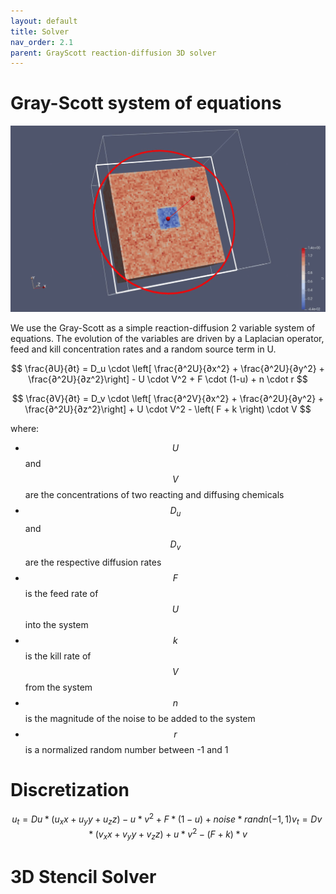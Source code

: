 ```yaml
---
layout: default
title: Solver
nav_order: 2.1
parent: GrayScott reaction-diffusion 3D solver
---
```


# Gray-Scott system of equations 

![Gray Scott solver](./gray-scott.gif)


We use the Gray-Scott as a simple reaction-diffusion 2 variable system of equations.
The evolution of the variables are driven by a Laplacian operator, feed and kill concentration rates and a random source term in U.

<script src="https://cdn.mathjax.org/mathjax/latest/MathJax.js?config=TeX-AMS-MML_HTMLorMML" type="text/javascript"></script>


$$ \frac{∂U}{∂t} = D_u \cdot \left[ \frac{∂^2U}{∂x^2} + \frac{∂^2U}{∂y^2} + \frac{∂^2U}{∂z^2}\right] - U \cdot V^2 + F \cdot (1-u) + n \cdot r $$

$$ \frac{∂V}{∂t} = D_v \cdot \left[ \frac{∂^2V}{∂x^2} + \frac{∂^2U}{∂y^2} + \frac{∂^2U}{∂z^2}\right] + U \cdot V^2 - \left( F + k \right) \cdot V $$


where: 

* $$U$$ and $$V$$ are the concentrations of two reacting and diffusing chemicals
* $$D_u$$ and $$D_v$$ are the respective diffusion rates
* $$F$$ is the feed rate of $$U$$ into the system
* $$k$$ is the kill rate of $$V$$ from the system
* $$n$$ is the magnitude of the noise to be added to the system
* $$r$$ is a normalized random number between -1 and 1


# Discretization

```math
u_t = Du * (u_xx + u_yy + u_zz) - u * v^2 + F * (1 - u)  + noise * randn(-1,1)
v_t = Dv * (v_xx + v_yy + v_zz) + u * v^2 - (F + k) * v
```

# 3D Stencil Solver